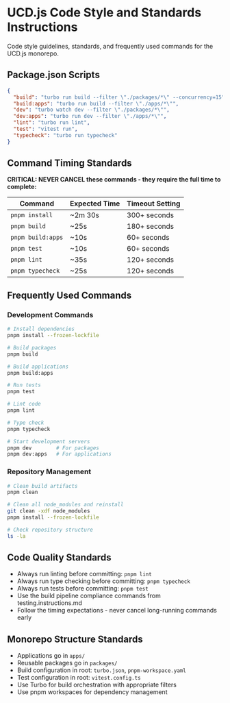 # UCD.js Code Style and Standards Instructions

Code style guidelines, standards, and frequently used commands for the UCD.js monorepo.

## Package.json Scripts

```json
{
  "build": "turbo run build --filter \"./packages/*\" --concurrency=15",
  "build:apps": "turbo run build --filter \"./apps/*\"",
  "dev": "turbo watch dev --filter \"./packages/*\"",
  "dev:apps": "turbo run dev --filter \"./apps/*\"",
  "lint": "turbo run lint",
  "test": "vitest run",
  "typecheck": "turbo run typecheck"
}
```

## Command Timing Standards

**CRITICAL: NEVER CANCEL these commands - they require the full time to complete:**

| Command | Expected Time | Timeout Setting |
|---------|---------------|-----------------|
| `pnpm install` | ~2m 30s | 300+ seconds |
| `pnpm build` | ~25s | 180+ seconds |
| `pnpm build:apps` | ~10s | 60+ seconds |
| `pnpm test` | ~10s | 60+ seconds |
| `pnpm lint` | ~35s | 120+ seconds |
| `pnpm typecheck` | ~25s | 120+ seconds |

## Frequently Used Commands

### Development Commands
```bash
# Install dependencies
pnpm install --frozen-lockfile

# Build packages
pnpm build

# Build applications  
pnpm build:apps

# Run tests
pnpm test

# Lint code
pnpm lint

# Type check
pnpm typecheck

# Start development servers
pnpm dev        # For packages
pnpm dev:apps   # For applications
```

### Repository Management
```bash
# Clean build artifacts
pnpm clean

# Clean all node_modules and reinstall
git clean -xdf node_modules
pnpm install --frozen-lockfile

# Check repository structure
ls -la
```

## Code Quality Standards

- Always run linting before committing: `pnpm lint`
- Always run type checking before committing: `pnpm typecheck`  
- Always run tests before committing: `pnpm test`
- Use the build pipeline compliance commands from testing.instructions.md
- Follow the timing expectations - never cancel long-running commands early

## Monorepo Structure Standards

- Applications go in `apps/`
- Reusable packages go in `packages/`
- Build configuration in root: `turbo.json`, `pnpm-workspace.yaml`
- Test configuration in root: `vitest.config.ts`
- Use Turbo for build orchestration with appropriate filters
- Use pnpm workspaces for dependency management